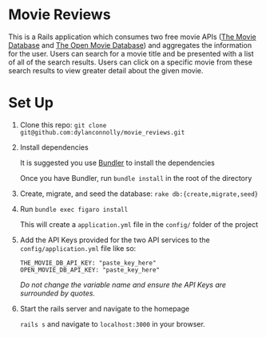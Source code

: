 # Movie Reviews

This is a Rails application which consumes two free movie APIs  ([The Movie Database](https://www.themoviedb.org/) and [The Open Movie Database](http://www.omdbapi.com/)) and aggregates the information for the user. Users can search for a movie title and be presented with a list of all of the search results. Users can click on a specific movie from these search results to view greater detail about the given movie.


# Set Up

1. Clone this repo: `git clone git@github.com:dylanconnolly/movie_reviews.git`
1. Install dependencies

   It is suggested you use [Bundler](https://bundler.io/) to install the dependencies
   
   Once you have Bundler, run `bundle install` in the root of the directory
   
1. Create, migrate, and seed the database: `rake db:{create,migrate,seed}`
  
1. Run `bundle exec figaro install`

   This will create a `application.yml` file in the `config/` folder of the project

1. Add the API Keys provided for the two API services to the `config/application.yml` file like so:

    ```
    THE_MOVIE_DB_API_KEY: "paste_key_here"
    OPEN_MOVIE_DB_API_KEY: "paste_key_here"
    ```
    *Do not change the variable name and ensure the API Keys are surrounded by quotes.*
  
1. Start the rails server and navigate to the homepage

   `rails s` and navigate to `localhost:3000` in your browser.





